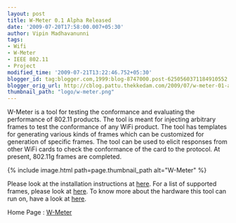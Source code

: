 ```yaml
---
layout: post
title: W-Meter 0.1 Alpha Released
date: '2009-07-20T17:58:00.007+05:30'
author: Vipin Madhavanunni
tags:
- Wifi
- W-Meter
- IEEE 802.11
- Project
modified_time: '2009-07-21T13:22:46.752+05:30'
blogger_id: tag:blogger.com,1999:blog-8747000.post-6250560371184910552
blogger_orig_url: http://cblog.pattu.thekkedam.com/2009/07/w-meter-01-alpha-released.html
thumbnail_path: "logo/w-meter.png"
---
```


W-Meter is a tool for testing the conformance and evaluating the performance of 802.11 
products. The tool is meant for injecting arbitrary frames to test the 
conformance of any WiFi product. The tool has templates for generating various 
kinds of frames which can be customized for generation of specific frames. The 
tool can be used to elicit responses from other WiFi cards to check the 
conformance of the card to the protocol. At present, 802.11g frames are 
completed. 

{% include image.html path=page.thumbnail_path alt="W-Meter" %}

Please look at the installation instructions at 
[here](https://sourceforge.net/apps/trac/w-meter/wiki/INSTALL). For a list of 
supported frames, please look at 
[here](https://sourceforge.net/apps/trac/w-meter/wiki/SupportedFrames). To 
know more about the hardware this tool can run on, have a look at 
[here](https://sourceforge.net/apps/trac/w-meter/wiki/SupportedHardware). 

Home Page : [W-Meter](https://sourceforge.net/apps/trac/w-meter/) 
